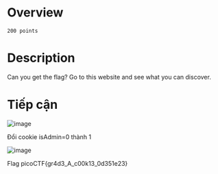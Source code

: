 # Overview #
`200 points`

# Description #
Can you get the flag?
Go to this website and see what you can discover.

# Tiếp cận #
![image](https://github.com/hgiang20/PicoCTF_Writeup/assets/130575510/5e27b3f3-d7a5-42d3-bb2a-00b0ff1c10d8)

Đổi cookie isAdmin=0 thành 1 

![image](https://github.com/hgiang20/PicoCTF_Writeup/assets/130575510/867ce6c1-b1a9-495f-8ae9-86697befeb85)

Flag picoCTF{gr4d3_A_c00k13_0d351e23}

